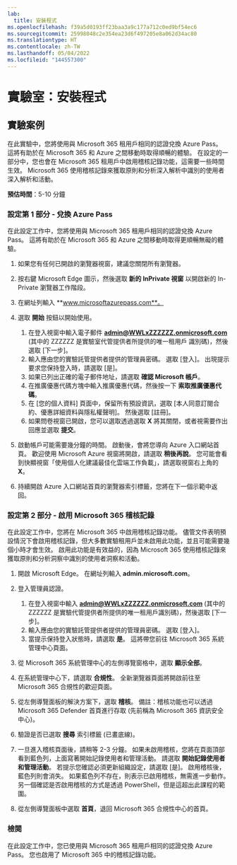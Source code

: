 ```yaml
---
lab:
  title: 安裝程式
ms.openlocfilehash: f39a5d0193ff23baa3a9c177a712c0ed9bf54ec6
ms.sourcegitcommit: 25998048c2e354ea23d6f497205e8a062d34ac80
ms.translationtype: HT
ms.contentlocale: zh-TW
ms.lasthandoff: 05/04/2022
ms.locfileid: "144557300"
---
```

# <a name="lab-setup"></a>實驗室：安裝程式

## <a name="lab-scenario"></a>實驗案例

在此實驗中，您將使用與 Microsoft 365 租用戶相同的認證兌換 Azure Pass。  這將有助於在 Microsoft 365 和 Azure 之間移動時取得順暢的體驗。 在設定的一部分中，您也會在 Microsoft 365 租用戶中啟用稽核記錄功能，這需要一些時間生效。 Microsoft 365 使用稽核記錄來獲取原則和分析深入解析中識別的使用者深入解析和活動。

**預估時間**：5-10 分鐘

### <a name="setup-part-1---redeem-azure-pass"></a>設定第 1 部分 - 兌換 Azure Pass

在此設定工作中，您將使用與 Microsoft 365 租用戶相同的認證兌換 Azure Pass。  這將有助於在 Microsoft 365 和 Azure 之間移動時取得更順暢無礙的體驗。

1. 如果您有任何已開啟的瀏覽器視窗，建議您關閉所有瀏覽器。

1. 按右鍵 Microsoft Edge 圖示，然後選取 **新的 InPrivate 視窗** 以開啟新的 In-Private 瀏覽器工作階段。

1. 在網址列輸入 **www.microsoftazurepass.com**。  

1. 選取 **開始** 按鈕以開始使用。

    1. 在登入視窗中輸入電子郵件 **admin@WWLxZZZZZZ.onmicrosoft.com** (其中的 ZZZZZZ 是實驗室代管提供者所提供的唯一租用戶 識別碼)，然後選取 [下一步]。
    1. 輸入應由您的實驗託管提供者提供的管理員密碼。 選取 [登入]。  出現提示要求您保持登入時，請選取 [是]。
    1. 如果已列出正確的電子郵件地址，請選取 **確認 Microsoft 帳戶**。
    1. 在推廣優惠代碼方塊中輸入推廣優惠代碼，然後按一下 **索取推廣優惠代碼**。  
    1. 在 [您的個人資料] 頁面中，保留所有預設資訊，選取 [本人同意訂閱合約、優惠詳細資料與隱私權聲明]。 然後選取 [註冊]。
    1. 如果問卷視窗已開啟，您可以選取透過選取 **X** 將其關閉，或者視需要作出回應並選取 **提交**。

1. 啟動帳戶可能需要幾分鐘的時間。  啟動後，會將您導向 Azure 入口網站首頁。 歡迎使用 Microsoft Azure 視窗將開啟，請選取 **稍後再說**。 您可能會看到快顯視窗「使用個人化建議最佳化雲端工作負載」，請選取視窗右上角的 **X**。

1. 持續開啟 Azure 入口網站首頁的瀏覽器索引標籤，您將在下一個示範中返回。

### <a name="setup-part-2---enable-microsoft-365-audit-log"></a>設定第 2 部分 - 啟用 Microsoft 365 稽核記錄

在此設定工作中，您將在 Microsoft 365 中啟用稽核記錄功能。  儘管文件表明預設情況下會啟用稽核記錄，但大多數實驗租用戶並未啟用此功能，並且可能需要幾個小時才會生效。  啟用此功能是有效益的，因為 Microsoft 365 使用稽核記錄來獲取原則和分析洞察中識別的使用者洞察和活動。

1. 開啟 Microsoft Edge。 在網址列輸入 **admin.microsoft.com**。

1. 登入管理員認證。
    1. 在登入視窗中輸入 **admin@WWLxZZZZZZ.onmicrosoft.com** (其中的 ZZZZZZ 是實驗代管提供者所提供的唯一租用戶識別碼)，然後選取 [下一步]。
    1. 輸入應由您的實驗託管提供者提供的管理員密碼。 選取 [登入]。
    1. 當提示保持登入狀態時，請選取 **是**。 這將帶您前往 Microsoft 365 系統管理中心頁面。

1. 從 Microsoft 365 系統管理中心的左側導覽窗格中，選取 **顯示全部**。

1. 在系統管理中心下，請選取 **合規性**。  全新瀏覽器頁面將開啟前往至 Microsoft 365 合規性的歡迎頁面。  

1. 從左側導覽面板的解決方案下，選取 **稽核**。  備註：稽核功能也可以透過 Microsoft 365 Defender 首頁進行存取 (先前稱為 Microsoft 365 資訊安全中心)。

1. 驗證是否已選取 **搜尋** 索引標籤 (已畫底線)。

1. 一旦進入稽核頁面後，請稍等 2-3 分鐘。  如果未啟用稽核，您將在頁面頂部看到藍色列，上面寫著開始記錄使用者和管理活動。  請選取 **開始記錄使用者和管理活動**。  若提示您確認必須更新組織設定，請選取 [是]。 啟用稽核後，藍色列則會消失。  如果藍色列不存在，則表示已啟用稽核，無需進一步動作。  另一個確認是否啟用稽核的方式是透過 PowerShell，但是這超出此課程的範圍。

1. 從左側導覽面板中選取 **首頁**，退回 Microsoft 365 合規性中心的首頁。

### <a name="review"></a>檢閱

在此設定工作中，您已使用與 Microsoft 365 租用戶相同的認證兌換 Azure Pass。  您也啟用了 Microsoft 365 中的稽核記錄功能。
